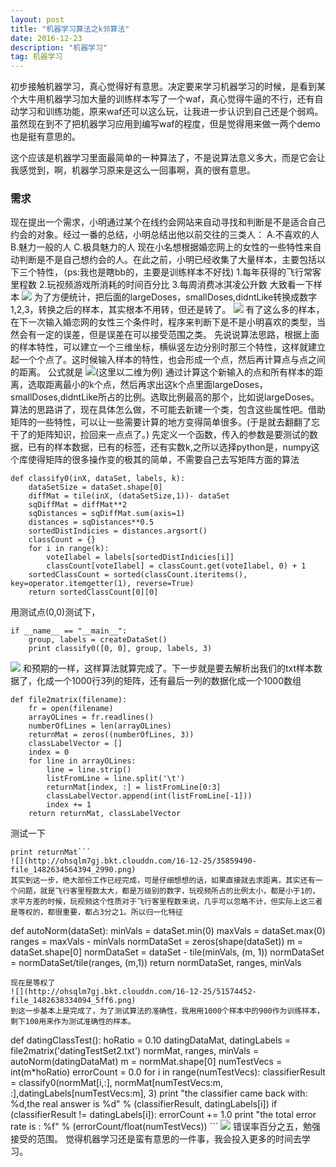 ```yaml
---
layout: post
title: "机器学习算法之k邻算法"
date: 2016-12-23
description: "机器学习"
tag: 机器学习
---
```


初步接触机器学习，真心觉得好有意思。决定要来学习机器学习的时候，是看到某个大牛用机器学习加大量的训练样本写了一个waf，真心觉得牛逼的不行，还有自动学习和训练功能，原来waf还可以这么玩，让我进一步认识到自己还是个弱鸡。虽然现在到不了把机器学习应用到编写waf的程度，但是觉得用来做一两个demo也是挺有意思的。

这个应该是机器学习里面最简单的一种算法了，不是说算法意义多大，而是它会让我感觉到，啊，机器学习原来是这么一回事啊，真的很有意思。

### 需求
现在提出一个需求，小明通过某个在线约会网站来自动寻找和判断是不是适合自己约会的对象。经过一番的总结，小明总结出他以前交往的三类人：
A.不喜欢的人
B.魅力一般的人
C.极具魅力的人
现在小名想根据婚恋网上的女性的一些特性来自动判断是不是自己想约会的人。在此之前，小明已经收集了大量样本，主要包括以下三个特性，（ps:我也是瞎bb的，主要是训练样本不好找)
1.每年获得的飞行常客里程数
2.玩视频游戏所消耗的时间百分比
3.每周消费冰淇凌公升数
大致看一下样本
![](http://ohsqlm7gj.bkt.clouddn.com/16-12-24/19986021-file_1482549194036_8584.png)
为了方便统计，把后面的largeDoses，smallDoses,didntLike转换成数字1,2,3，转换之后的样本，其实根本不用转，但还是转了。
![](http://ohsqlm7gj.bkt.clouddn.com/16-12-24/49782002-file_1482549301470_161f7.png)
有了这么多的样本，在下一次输入婚恋网的女性三个条件时，程序来判断下是不是小明喜欢的类型，当然会有一定的误差，但是误差在可以接受范围之类。
先说说算法思路，根据上面的样本特性，可以建立一个三维坐标，横纵竖左边分别时那三个特性，这样就建立起一个个点了。这时候输入样本的特性，也会形成一个点，然后再计算点与点之间的距离。
公式就是
![](http://ohsqlm7gj.bkt.clouddn.com/16-12-24/30647690-file_1482549691753_110bb.png)(这里以二维为例)
通过计算这个新输入的点和所有样本的距离，选取距离最小的k个点，然后再求出这k个点里面largeDoses，smallDoses,didntLike所占的比例。选取比例最高的那个，比如说largeDoses。
算法的思路讲了，现在具体怎么做，不可能去新建一个类，包含这些属性吧。借助矩阵的一些特性，可以让一些需要计算的地方变得简单很多。(于是就去翻翻了忘干了的矩阵知识，捡回来一点点了。)
先定义一个函数，传入的参数是要测试的数据，已有的样本数据，已有的标签，还有实数k,之所以选择python是，numpy这个库使得矩阵的很多操作变的极其的简单，不需要自己去写矩阵方面的算法
```
def classify0(inX, dataSet, labels, k):
	dataSetSize = dataSet.shape[0]
	diffMat = tile(inX, (dataSetSize,1))- dataSet
	sqDiffMat = diffMat**2
	sqDistances = sqDiffMat.sum(axis=1)
	distances = sqDistances**0.5
	sortedDistIndicies = distances.argsort()
	classCount = {}
	for i in range(k):
		voteIlabel = labels[sortedDistIndicies[i]]
		classCount[voteIlabel] = classCount.get(voteIlabel, 0) + 1
	sortedClassCount = sorted(classCount.iteritems(), key=operator.itemgetter(1), reverse=True)
	return sortedClassCount[0][0]
```
用测试点(0,0)测试下，
```
if __name__ == "__main__":
	group, labels = createDataSet()
	print classify0([0, 0], group, labels, 3)
```  
![](http://ohsqlm7gj.bkt.clouddn.com/16-12-25/84694067-file_1482633630422_7ed5.png)
和预期的一样，这样算法就算完成了。下一步就是要去解析出我们的txt样本数据了，化成一个1000行3列的矩阵，还有最后一列的数据化成一个1000数组
```
def file2matrix(filename):
	fr = open(filename)
	arrayOLines = fr.readlines()
	numberOfLines = len(arrayOLines)
	returnMat = zeros((numberOfLines, 3))
	classLabelVector = []
	index = 0
	for line in arrayOLines:
		line = line.strip()
		listFromLine = line.split('\t')
		returnMat[index, :] = listFromLine[0:3]
		classLabelVector.append(int(listFromLine[-1]))
		index += 1
	return returnMat, classLabelVector
```  
测试一下  
```returnMat, classLabelVector = file2matrix('datingTestSet2.txt')
print returnMat```  
![](http://ohsqlm7gj.bkt.clouddn.com/16-12-25/35859490-file_1482634564394_2990.png)
其实到这一步，绝大部份工作已经完成，可是仔细想想的话，如果直接就去求距离，其实还有一个问题，就是飞行客里程数太大，都是万级别的数字，玩视频所占的比例太小，都是小于1的，求平方差的时候，玩视频这个性质对于飞行客里程数来说，几乎可以忽略不计，但实际上这三者是等权的，都很重要，都占3分之1。所以归一化特征  
```
def autoNorm(dataSet):
	minVals = dataSet.min(0)
	maxVals = dataSet.max(0)
	ranges = maxVals - minVals
	normDataSet = zeros(shape(dataSet))
	m = dataSet.shape[0]
	normDataSet = dataSet - tile(minVals, (m, 1))
	normDataSet = normDataSet/tile(ranges, (m,1))
	return normDataSet, ranges, minVals
```
现在是等权了
![](http://ohsqlm7gj.bkt.clouddn.com/16-12-25/51574452-file_1482638334094_5ff6.png)
到这一步基本上是完成了，为了测试算法的准确性，我用用1000个样本中的900作为训练样本，剩下100用来作为测试准确性的样本。
```
def datingClassTest():
	hoRatio = 0.10
	datingDataMat, datingLabels = file2matrix('datingTestSet2.txt')
	normMat, ranges, minVals = autoNorm(datingDataMat)
	m = normMat.shape[0]
	numTestVecs = int(m*hoRatio)
	errorCount = 0.0
	for i in range(numTestVecs):
		classifierResult = classify0(normMat[i,:], normMat[numTestVecs:m, :],datingLabels[numTestVecs:m], 3)
		print "the classifier came back with: %d,the real answer is %d" % (classifierResult, datingLabels[i])
		if (classifierResult != datingLabels[i]): errorCount += 1.0
	print "the total error rate is : %f" % (errorCount/float(numTestVecs))
	```
![](http://ohsqlm7gj.bkt.clouddn.com/16-12-25/68195198-file_1482638528130_179b9.png)
 错误率百分之五，勉强接受的范围。
 觉得机器学习还是蛮有意思的一件事，我会投入更多的时间去学习。
